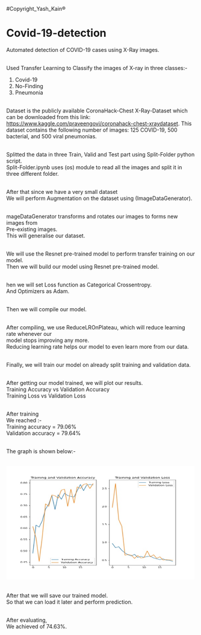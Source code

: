 #Copyright_Yash_Kain®️
# Covid-19-detection
Automated detection of COVID-19 cases using X-Ray images. <br /><br />

Used Transfer Learning to Classify the images of X-ray in three classes:-<br />
1. Covid-19 <br />
2. No-Finding<br />
3. Pneumonia<br /><br />

Dataset is the publicly available CoronaHack-Chest X-Ray-Dataset which can be downloaded from this link: https://www.kaggle.com/praveengovi/coronahack-chest-xraydataset. This dataset contains the following number of images: 125 COVID-19, 500 bacterial, and  500 viral pneumonias. <br /><br />

Splitted the data in three Train, Valid and Test part using Split-Folder python script.<br />
Split-Folder.ipynb uses (os) module to read all the images and split it in three different folder.<br /><br />

After that since we have a very small dataset<br />
We will perform Augmentation on the dataset using (ImageDataGenerator).<br /><br />

mageDataGenerator transforms and rotates our images to forms new images from<br />
Pre-existing images.<br />
This will generalise our dataset.<br /><br />

We will use the Resnet pre-trained model to perform transfer training on our model.<br />
Then we will build our model using Resnet pre-trained model.<br /><br />

hen we will set Loss function as Categorical Crossentropy.<br />
And Optimizers as Adam.<br /><br />

Then we will compile our model.<br /><br />

After compiling, we use ReduceLROnPlateau, which will reduce learning rate whenever our<br />
model stops improving any more.<br />
Reducing learning rate helps our model to even learn more from our data.<br /><br />

Finally, we will train our model on already split training and validation data.<br /><br />

After getting our model trained, we will plot our results.<br />
Training Accuracy vs Validation Accuracy<br />
Training Loss vs Validation Loss<br /><br />

After training <br />
We reached :- <br />
Training accuracy = 79.06%    <br />
Validation accuracy = 79.64%<br /><br />

The graph is shown below:-<br /><br />

<img src="https://github.com/yash07kain/COVID-19/blob/master/Score.jpg" alt="alt text" width="500" height="300"><br /><br />

After that we will save our trained model.<br />
So that we can load it later and perform prediction.<br /><br />

After evaluating,<br />
We achieved of 74.63%.
